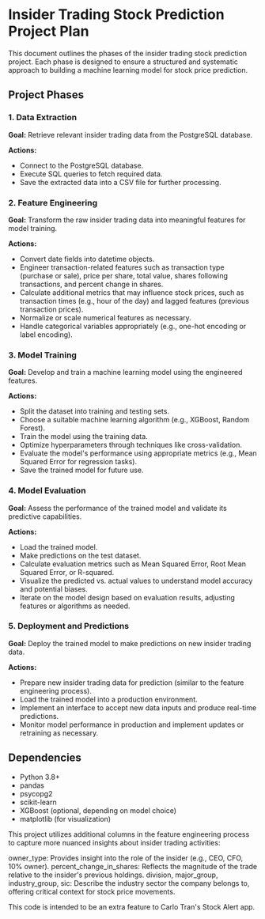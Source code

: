 # Insider Trading Stock Prediction Project Plan

This document outlines the phases of the insider trading stock prediction project. Each phase is designed to ensure a structured and systematic approach to building a machine learning model for stock price prediction.

## Project Phases

### 1. Data Extraction

**Goal:** Retrieve relevant insider trading data from the PostgreSQL database.

**Actions:**
- Connect to the PostgreSQL database.
- Execute SQL queries to fetch required data.
- Save the extracted data into a CSV file for further processing.

### 2. Feature Engineering

**Goal:** Transform the raw insider trading data into meaningful features for model training.

**Actions:**
- Convert date fields into datetime objects.
- Engineer transaction-related features such as transaction type (purchase or sale), price per share, total value, shares following transactions, and percent change in shares.
- Calculate additional metrics that may influence stock prices, such as transaction times (e.g., hour of the day) and lagged features (previous transaction prices).
- Normalize or scale numerical features as necessary.
- Handle categorical variables appropriately (e.g., one-hot encoding or label encoding).

### 3. Model Training

**Goal:** Develop and train a machine learning model using the engineered features.

**Actions:**
- Split the dataset into training and testing sets.
- Choose a suitable machine learning algorithm (e.g., XGBoost, Random Forest).
- Train the model using the training data.
- Optimize hyperparameters through techniques like cross-validation.
- Evaluate the model's performance using appropriate metrics (e.g., Mean Squared Error for regression tasks).
- Save the trained model for future use.

### 4. Model Evaluation

**Goal:** Assess the performance of the trained model and validate its predictive capabilities.

**Actions:**
- Load the trained model.
- Make predictions on the test dataset.
- Calculate evaluation metrics such as Mean Squared Error, Root Mean Squared Error, or R-squared.
- Visualize the predicted vs. actual values to understand model accuracy and potential biases.
- Iterate on the model design based on evaluation results, adjusting features or algorithms as needed.

### 5. Deployment and Predictions

**Goal:** Deploy the trained model to make predictions on new insider trading data.

**Actions:**
- Prepare new insider trading data for prediction (similar to the feature engineering process).
- Load the trained model into a production environment.
- Implement an interface to accept new data inputs and produce real-time predictions.
- Monitor model performance in production and implement updates or retraining as necessary.

## Dependencies

- Python 3.8+
- pandas
- psycopg2
- scikit-learn
- XGBoost (optional, depending on model choice)
- matplotlib (for visualization)

This project utilizes additional columns in the feature engineering process to capture more nuanced insights about insider trading activities:

owner_type: Provides insight into the role of the insider (e.g., CEO, CFO, 10% owner).
percent_change_in_shares: Reflects the magnitude of the trade relative to the insider's previous holdings.
division, major_group, industry_group, sic: Describe the industry sector the company belongs to, offering critical context for stock price movements.

This code is intended to be an extra feature to Carlo Tran's Stock Alert app.
